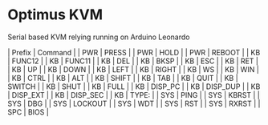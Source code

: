 # Optimus KVM

Serial based KVM relying running on Arduino Leonardo

| Prefix | Command |
| PWR | PRESS |
| PWR | HOLD |
| PWR | REBOOT |
| KB | FUNC12 |
| KB | FUNC11 |
| KB | DEL |
| KB | BKSP |
| KB | ESC |
| KB | RET |
| KB | UP |
| KB | DOWN |
| KB | LEFT |
| KB | RIGHT |
| KB | WS |
| KB | WIN |
| KB | CTRL |
| KB | ALT |
| KB | SHIFT |
| KB | TAB |
| KB | QUIT |
| KB | SWITCH |
| KB | SHUT |
| KB | FULL |
| KB | DISP_PC |
| KB | DISP_DUP |
| KB | DISP_EXT |
| KB | DISP_SEC |
| KB | TYPE: |
| SYS | PING |
| SYS | KBRST |
| SYS | DBG |
| SYS | LOCKOUT |
| SYS | WDT |
| SYS | RST |
| SYS | RXRST |
| SPC | BIOS |